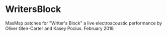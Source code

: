 # WritersBlock
MaxMsp patches for "Writer's Block" a live electroacoustic performance by Oliver Glen-Carter and Kasey Pocius. February 2018

